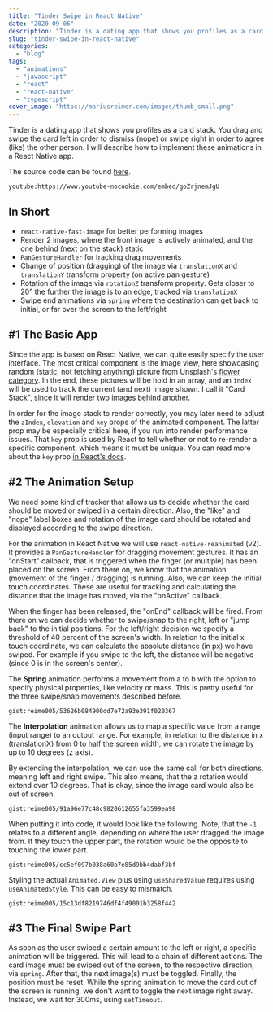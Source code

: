 ```yaml
---
title: "Tinder Swipe in React Native"
date: "2020-09-06"
description: "Tinder is a dating app that shows you profiles as a card stack. You drag and swipe the card left in order to dismiss (nope) or swipe right in order to agree (like) the other person."
slug: "tinder-swipe-in-react-native"
categories:
  - "blog"
tags:
  - "animations"
  - "javascript"
  - "react"
  - "react-native"
  - "typescript"
cover_image: "https://mariusreimer.com/images/thumb_small.png"
---
```


Tinder is a dating app that shows you profiles as a card stack. You drag and swipe the card left in order to dismiss (nope) or swipe right in order to agree (like) the other person. I will describe how to implement these animations in a React Native app.

The source code can be found [here](https://github.com/reime005/react-native-tinder-demo "https://github.com/reime005/react-native-tinder-demo").


`youtube:https://www.youtube-nocookie.com/embed/goZrjnemJgU`

## In Short

- `react-native-fast-image` for better performing images
- Render 2 images, where the front image is actively animated, and the one behind (next on the stack) static
- `PanGestureHandler` for tracking drag movements
- Change of position (dragging) of the image via `translationX` and `translationY` transform property (on active pan gesture)
- Rotation of the image via `rotationZ` transform property. Gets closer to 20° the further the image is to an edge, tracked via `translationX`
- Swipe end animations via `spring` where the destination can get back to initial, or far over the screen to the left/right

## #1 The Basic App

Since the app is based on React Native, we can quite easily specify the user interface. The most critical component is the image view, here showcasing random (static, not fetching anything) picture from Unsplash's [flower category](https://unsplash.com/images/nature/flower). In the end, these pictures will be hold in an array, and an `index` will be used to track the current (and next) image shown. I call it "Card Stack", since it will render two images behind another.

In order for the image stack to render correctly, you may later need to adjust the `zIndex`, `elevation` and `key` props of the animated component. The latter prop may be especially critical here, if you run into render performance issues. That `key` prop is used by React to tell whether or not to re-render a specific component, which means it must be unique. You can read more about the `key` prop [in React's docs](https://reactjs.org/docs/lists-and-keys.html#keys "https://reactjs.org/docs/lists-and-keys.html#keys").

## #2 The Animation Setup

We need some kind of tracker that allows us to decide whether the card should be moved or swiped in a certain direction. Also, the "like" and "nope" label boxes and rotation of the image card should be rotated and displayed according to the swipe direction.

For the animation in React Native we will use `react-native-reanimated` (v2). It provides a `PanGestureHandler` for dragging movement gestures. It has an "onStart" callback, that is triggered when the finger (or multiple) has been placed on the screen. From there on, we know that the animation (movement of the finger / dragging) is running. Also, we can keep the initial touch coordinates. These are useful for tracking and calculating the distance that the image has moved, via the "onActive" callback.

When the finger has been released, the "onEnd" callback will be fired. From there on we can decide whether to swipe/snap to the right, left or "jump back" to the initial positions. For the left/right decision we specify a threshold of 40 percent of the screen's width. In relation to the initial x touch coordinate, we can calculate the absolute distance (in px) we have swiped. For example if you swipe to the left, the distance will be negative (since 0 is in the screen's center).

The **Spring** animation performs a movement from a to b with the option to specify physical properties, like velocity or mass. This is pretty useful for the three swipe/snap movements described before.

`gist:reime005/53626b084900dd7e72a93e391f020367`

The **Interpolation** animation allows us to map a specific value from a range (input range) to an output range. For example, in relation to the distance in x (translationX) from 0 to half the screen width, we can rotate the image by up to 10 degrees (z axis).

By extending the interpolation, we can use the same call for both directions, meaning left and right swipe. This also means, that the z rotation would extend over 10 degrees. That is okay, since the image card would also be out of screen.

`gist:reime005/91a96e77c48c9820612655fa3599ea98`

When putting it into code, it would look like the following. Note, that the `-1` relates to a different angle, depending on where the user dragged the image from. If they touch the upper part, the rotation would be the opposite to touching the lower part.

`gist:reime005/cc5ef097b038a60a7e85d9bb4dabf3bf`

Styling the actual `Animated.View` plus using `useSharedValue` requires using `useAnimatedStyle`. This can be easy to mismatch.

`gist:reime005/15c13df8219746df4f49001b3258f442`

## #3 The Final Swipe Part

As soon as the user swiped a certain amount to the left or right, a specific animation will be triggered. This will lead to a chain of different actions. The card image must be swiped out of the screen, to the respective direction, via `spring`. After that, the next image(s) must be toggled. Finally, the position must be reset. While the spring animation to move the card out of the screen is running, we don't want to toggle the next image right away. Instead, we wait for 300ms, using `setTimeout`.
